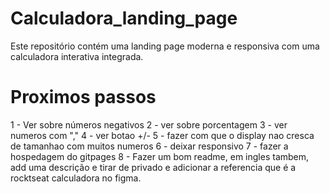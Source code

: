 # Calculadora_landing_page
Este repositório contém uma landing page moderna e responsiva com uma calculadora interativa integrada.


# Proximos passos
1 - Ver sobre números negativos
2 - ver sobre porcentagem
3 - ver numeros com ","
4 - ver botao +/-
5 - fazer com que o display nao cresca de tamanhao com muitos numeros
6 - deixar responsivo
7 - fazer a hospedagem do gitpages
8 - Fazer um bom readme, em ingles tambem, add uma descrição e tirar de privado e adicionar a referencia que é a rocktseat calculadora no figma.

